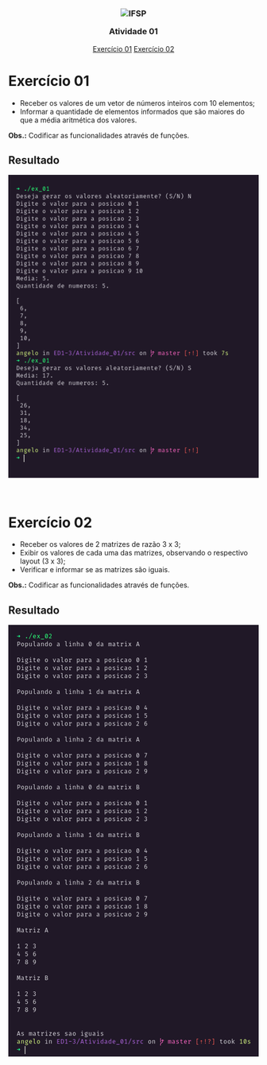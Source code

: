 <h3 align="center">

<img width="64" alt="IFSP" src="https://avatars0.githubusercontent.com/u/62160025?s=200&v=4" />

Atividade 01

</h3>

<p align="center">
  <a href="#exercício-01">Exercício 01</a>
  <a href="#exercício-02">Exercício 02</a>
</p>

# Exercício 01

- Receber os valores de um vetor de números inteiros com 10 elementos;
- Informar a quantidade de elementos informados que são maiores do que a média aritmética dos valores.

**Obs.:** Codificar as funcionalidades através de funções.

## Resultado

<p align="center">
  <img alt="Resultado exercício 01" src="./.github/images/ex_01.png" />
</p>

&nbsp;

# Exercício 02

- Receber os valores de 2 matrizes de razão 3 x 3;
- Exibir os valores de cada uma das matrizes, observando o respectivo layout (3 x 3);
- Verificar e informar se as matrizes são iguais.

**Obs.:** Codificar as funcionalidades através de funções.

## Resultado

<p align="center">
  <img alt="Resultado exercício 02" src="./.github/images/ex_02.png" />
</p>
